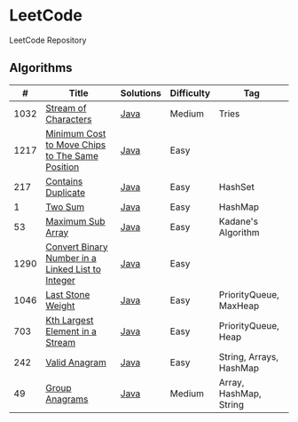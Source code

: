 # LeetCode
LeetCode Repository

## Algorithms

| #    | Title                                                                                                                                | Solutions                                                                                          | Difficulty | Tag                     |
|------|--------------------------------------------------------------------------------------------------------------------------------------|----------------------------------------------------------------------------------------------------|------------|-------------------------|
| 1032 | [Stream of Characters](https://leetcode.com/problems/stream-of-characters/)                                                          | [Java](../master/src/main/java/com/leetcode/problems/StreamOfCharacters.java)                      | Medium     | Tries                   |     
| 1217 | [Minimum Cost to Move Chips to The Same Position](https://leetcode.com/problems/minimum-cost-to-move-chips-to-the-same-position/)    | [Java](../master/src/main/java/com/leetcode/problems/MinimumCostToMoveChipsToTheSamePosition.java) | Easy       |                         |     
| 217  | [Contains Duplicate](https://leetcode.com/problems/contains-duplicate/)                                                              | [Java](../master/src/main/java/com/leetcode/problems/ContainsDuplicate.java)                       | Easy       | HashSet                 |     
| 1    | [Two Sum](https://leetcode.com/problems/two-sum/)                                                                                    | [Java](../master/src/main/java/com/leetcode/problems/TwoSum.java)                                  | Easy       | HashMap                 |     
| 53   | [Maximum Sub Array](https://leetcode.com/problems/maximum-subarray/)                                                                 | [Java](../master/src/main/java/com/leetcode/problems/MaximumSubArray.java)                         | Easy       | Kadane's Algorithm      |     
| 1290 | [Convert Binary Number in a Linked List to Integer](https://leetcode.com/problems/convert-binary-number-in-a-linked-list-to-integer/) | [Java](../master/src/main/java/com/leetcode/problems/LinkedListBinaryNumberToInteger.java)         | Easy       |                         |     
| 1046 | [Last Stone Weight](https://leetcode.com/problems/last-stone-weight/)                                                                | [Java](../master/src/main/java/com/leetcode/problems/LastStoneWeight.java)                         | Easy       | PriorityQueue, MaxHeap  |
| 703  | [Kth Largest Element in a Stream](https://leetcode.com/problems/kth-largest-element-in-a-stream/)                                    | [Java](../master/src/main/java/com/leetcode/problems/KthLargest.java)                              | Easy       | PriorityQueue, Heap     |
| 242  | [Valid Anagram](https://leetcode.com/problems/valid-anagram/)                                                                        | [Java](../master/src/main/java/com/leetcode/problems/ValidAnagram.java)                            | Easy       | String, Arrays, HashMap |
| 49   | [Group Anagrams](https://leetcode.com/problems/group-anagrams/)                                                                | [Java](../master/src/main/java/com/leetcode/problems/GroupAnagrams.java)                            | Medium     | Array, HashMap, String  |
